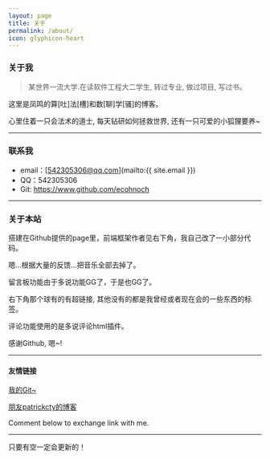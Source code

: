 ```yaml
---
layout: page
title: 关于
permalink: /about/
icon: glyphicon-heart
---
```



### 关于我

> 某世界一流大学.在读软件工程大二学生, 转过专业, 做过项目, 写过书。

这里是凤鸣的算[吐]法[槽]和数[聊]学[骚]的博客。

心里住着一只会法术的道士, 每天钻研如何拯救世界, 还有一只可爱的小狐狸要养~

---

### 联系我

* email：[542305306@qq.com](mailto:{{ site.email }})
* QQ：542305306
* Git: https://www.github.com/ecohnoch
---

### 关于本站   

搭建在Github提供的page里，前端框架作者见右下角，我自己改了一小部分代码。

嗯...根据大量的反馈...把音乐全部去掉了。

留言板功能由于多说功能GG了，于是也GG了。

右下角那个球有的有超链接, 其他没有的都是我曾经或者现在会的一些东西的标签。

评论功能使用的是多说评论html插件。

感谢Github, 嗯~!

---

#### 友情链接

[我的Git~](https://www.github.com/ecohnoch)

[朋友patrickcty的博客](http://blog.patrickcty.cc/)

Comment below to exchange link with me.  

---

只要有空一定会更新的！
